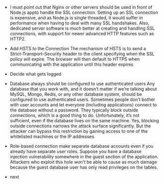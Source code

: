 - I must point out that Nginx or other servers should be used in front of Node.js appto handle
  the SSL connection. Setting up an SSL connection is expensive, and as Node.js is single
  threaded, it would suffer in performance when having to deal with many SSL handshakes.
  Also, dedicated server software is much better at creating and handling SSL connections,
  with support for newer advanced HTTP features such as HTTP2.

- Add HSTS to the Connection
  The mechanism of HSTS is to send a Strict-Transport-Security header to the client specifying when the SSL policy will expire. The browser will then default to HTTPS when communicating with the application until this header expires

- Decide what gets logged

- Database always should be configured to use authenticated users
  Any database that you work with, and it doesn’t matter if we’re talking about MySQL, Mongo, Redis, or any other database system, should be configured to use authenticated users. Sometimes people don’t bother with user accounts and let everyone (including applications) connect to the database without a password. They typically block outside connections, which is a good thing to do. Unfortunately, it’s not sufficient, even if the database lives on the same machine. Yes, blocking outside connections narrows the attack surface significantly. But the attacker can bypass this restriction by gaining access to one of the whitelisted machines or the IP addresses

- Role-based connection
  make separate database accounts even if you already have separate user roles. Suppose you have a database injection vulnerability somewhere in the guest section of the application. Attackers who exploit this hole won’t be able to cause as much damage because the guest database user has only read privileges on the tables.
- next
